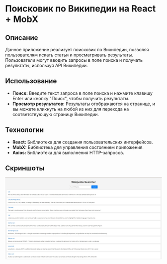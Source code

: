 # Поисковик по Википедии на React + MobX

## Описание
Данное приложение реализует поисковик по Википедии, позволяя пользователям искать статьи и просматривать результаты. 
Пользователи могут вводить запросы в поле поиска и получать результаты, используя API Википедии.

## Использование

- **Поиск:** Введите текст запроса в поле поиска и нажмите клавишу Enter или кнопку "Поиск", чтобы получить результаты.
- **Просмотр результатов:** Результаты отображаются на странице, и вы можете кликнуть на любой из них для перехода на соответствующую страницу Википедии.

## Технологии

- **React:** Библиотека для создания пользовательских интерфейсов.
- **MobX:** Библиотека для управления состоянием приложения.
- **Axios:** Библиотека для выполнения HTTP-запросов.

## Скриншоты

![Screenshot 1](screenshots/05.jpg)